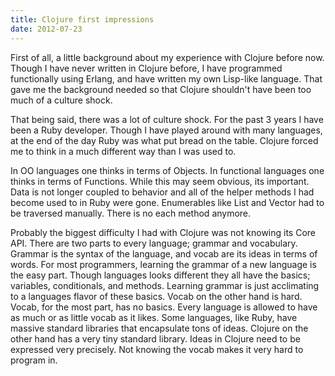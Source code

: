 ```yaml
---
title: Clojure first impressions
date: 2012-07-23
---
```


First of all, a little background about my experience with Clojure before now.
Though I have never written in Clojure before, I have programmed functionally
using Erlang, and have written my own Lisp-like language. That gave me the
background needed so that Clojure shouldn't have been too much of a culture shock.

That being said, there was a lot of culture shock. For the past 3 years I have
been a Ruby developer. Though I have played around with many languages, at the
end of the day Ruby was what put bread on the table. Clojure forced me to
think in a much different way than I was used to.

In OO languages one thinks in terms of Objects. In functional languages one
thinks in terms of Functions. While this may seem obvious, its important. Data
is not longer coupled to behavior and all of the helper methods I had become
used to in Ruby were gone. Enumerables like List and Vector had to be traversed
manually. There is no each method anymore.

Probably the biggest difficulty I had with Clojure was not knowing its
Core API. There are two parts to every language; grammar and vocabulary. Grammar
is the syntax of the language, and vocab are its ideas in terms of words. For
most programmers, learning the grammar of a new language is the easy part.
Though languages looks different they all have the basics; variables, conditionals,
and methods. Learning grammar is just acclimating to a languages flavor of these
basics. Vocab on the other hand is hard. Vocab, for the most part, has no
basics. Every language is allowed to have as much or as little vocab as it
likes. Some languages, like Ruby, have massive standard libraries that
encapsulate tons of ideas. Clojure on the other hand has a very tiny standard
library. Ideas in Clojure need to be expressed very precisely. Not knowing the
vocab makes it very hard to program in.
